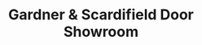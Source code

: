 ---
title: "Gardner & Scardifield Door Showroom"
url: /lancing/gardner-and-scardifield-door-showroom/
shop: doors
---